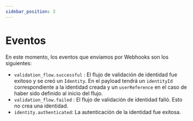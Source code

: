 ```yaml
---
sidebar_position: 3
---
```


# Eventos

En este momento, los eventos que enviamos por Webhooks son los siguientes:

- `validation_flow.successful` : El flujo de validación de identidad fue exitoso y se creó un `Identity`. En el payload tendrá un `identityId` correspondiente a la identidad creada y un `userReference` en el caso de haber sido definido al inicio del flujo.
- `validation_flow.failed` : El flujo de validación de identidad falló. Esto no crea una identidad.
- `identity.authenticated`: La autenticación de la identidad fue exitosa.

